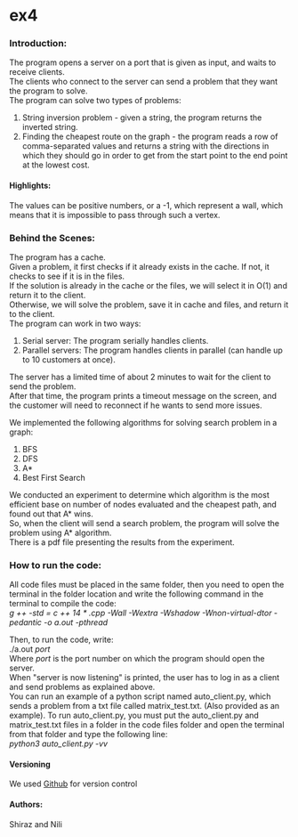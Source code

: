 # ex4
### Introduction:   
The program opens a server on a port that is given as input,  and waits to receive clients.  
The clients who connect to the server can send a problem that they want the program to solve.  
The program can solve two types of problems:   
1. String inversion problem - given a string, the program returns the inverted string.  
2. Finding the cheapest route on the graph - the program reads a row of comma-separated values and returns a string with the directions in which they should go in order to get from the start point to the end point at the lowest cost.
#### Highlights: 
The values can be positive numbers, or a -1, which represent a wall, which means that it is impossible to pass through such a vertex.

### Behind the Scenes: 
The program has a cache.  
Given a problem, it first checks if it already exists in the cache. If not, it checks to see if it is in the files.  
If the solution is already in the cache or the files, we will select it in O(1) and return it to the client.  
Otherwise, we will solve the problem, save it in cache and files, and return it to the client.  
The program can work in two ways: 
1. Serial server: The program serially handles clients.  
2. Parallel servers: The program handles clients in parallel (can handle up to 10 customers at once).   
  
The server has a limited time of about 2 minutes to wait for the client to send the problem.  
After that time, the program prints a timeout message on the screen, and the customer will need to
reconnect if he wants to send more issues.  

We implemented the following algorithms for solving search problem in a graph:  
1. BFS
2. DFS
3. A*
4. Best First Search    
  
We conducted an experiment to determine which algorithm is the most efficient base on number of nodes evaluated and the cheapest path, and found out that A* wins.  
So, when the client will send a search problem, the program will solve the problem using A* algorithm.  
There is a pdf file presenting the results from the experiment.  
### How to run the code: 
All code files must be placed in the same folder, then you need to open the terminal in the folder location
and write the following command in the terminal to compile the code:   
_g ++ -std = c ++ 14 * .cpp -Wall -Wextra -Wshadow -Wnon-virtual-dtor -pedantic -o a.out -pthread_

Then, to run the code, write:  
./a.out _port_  
Where _port_ is the port number on which the program should open the server.  
When "server is now listening" is printed, the user has to log in as a client and send problems as explained above.  
You can run an example of a python script named auto_client.py, which sends a problem from a txt file called matrix_test.txt.
(Also provided as an example). To run auto_client.py, you must put the auto_client.py and matrix_test.txt files in a folder in the code
files folder and open the terminal from that folder and type the following line:  
_python3 auto_client.py -vv_

#### Versioning  
We used [Github](https://github.com/shiraz318/ex4) for version control

#### Authors:   
Shiraz and Nili

